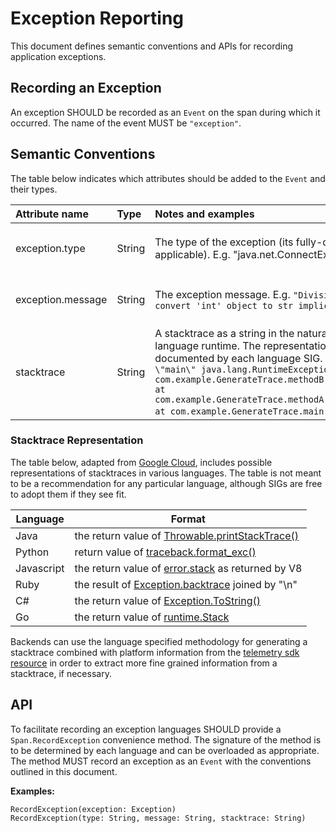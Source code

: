# Exception Reporting

This document defines semantic conventions and APIs for recording application
exceptions.

## Recording an Exception

An exception SHOULD be recorded as an `Event` on the span during which it occurred.
The name of the event MUST be `"exception"`.

## Semantic Conventions

The table below indicates which attributes should be added to the `Event` and
their types.

| Attribute name    | Type   | Notes and examples                                                                                                                                                                                                                                                                                                                                                                                                                  | Required?                                                  |
| :---------------- | :----- | :---------------------------------------------------------------------------------------------------------------------------------------------------------------------------------------------------------------------------------------------------------------------------------------------------------------------------------------------------------------------------------------------------------------------------------- | :--------------------------------------------------------- |
| exception.type    | String | The type of the exception (its fully-qualified class name, if applicable). E.g. "java.net.ConnectException", "OSError"                                                                                                                                                                                                                                                                                                              | One of `exception.type` or `exception.message` is required |
| exception.message | String | The exception message. E.g. `"Division by zero"`, `"Can't convert 'int' object to str implicitly"`                                                                                                                                                                                                                                                                                                                                  | One of `exception.type` or `exception.message` is required |
| stacktrace        | String | A stacktrace as a string in the natural representation for the language runtime. The representation is to be determined and documented by each language SIG. E.g. `"Exception in thread \"main\" java.lang.RuntimeException: Test exception\n at com.example.GenerateTrace.methodB(GenerateTrace.java:13)\n at com.example.GenerateTrace.methodA(GenerateTrace.java:9)\n at com.example.GenerateTrace.main(GenerateTrace.java:5)"`. | No                                                         |

### Stacktrace Representation

The table below, adapted from [Google Cloud][gcp-error-reporting], includes
possible representations of stacktraces in various languages. The table is not
meant to be a recommendation for any particular language, although SIGs are free
to adopt them if they see fit.

| Language   | Format                                                              |
| ---------- | ------------------------------------------------------------------- |
| Java       | the return value of [Throwable.printStackTrace()][java-stacktrace]  |
| Python     | return value of [traceback.format_exc()][python-stacktrace]         |
| Javascript | the return value of [error.stack][js-stacktrace] as returned by V8  |
| Ruby       | the result of [Exception.backtrace][ruby-stacktrace] joined by "\n" |
| C#         | the return value of [Exception.ToString()][csharp-stacktrace]       |
| Go         | the return value of [runtime.Stack][go-stacktrace]                  |

Backends can use the language specified methodology for generating a stacktrace
combined with platform information from the
[telemetry sdk resource][telemetry-sdk-resource] in order to extract more fine
grained information from a stacktrace, if necessary.

## API

To facilitate recording an exception languages SHOULD provide a
`Span.RecordException` convenience method. The signature of the method is to be
determined by each language and can be overloaded as appropriate. The method
MUST record an exception as an `Event` with the conventions outlined in this
document.

**Examples:**

```
RecordException(exception: Exception)
RecordException(type: String, message: String, stacktrace: String)
```

[gcp-error-reporting]: https://cloud.google.com/error-reporting/reference/rest/v1beta1/projects.events/report
[java-stacktrace]: https://docs.oracle.com/javase/7/docs/api/java/lang/Throwable.html#printStackTrace%28%29
[python-stacktrace]: https://docs.python.org/3/library/traceback.html#traceback.format_exc
[js-stacktrace]: https://v8.dev/docs/stack-trace-api
[ruby-stacktrace]: https://ruby-doc.org/core-2.7.1/Exception.html#method-i-backtrace
[csharp-stacktrace]: https://docs.microsoft.com/en-us/dotnet/api/system.exception.tostring
[go-stacktrace]: https://golang.org/pkg/runtime/debug/#Stack
[telemetry-sdk-resource]: https://github.com/open-telemetry/opentelemetry-specification/tree/master/specification/resource/semantic_conventions#telemetry-sdk
